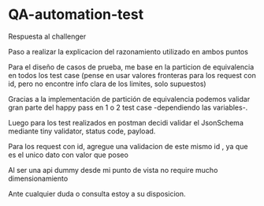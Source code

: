 # QA-automation-test
Respuesta al challenger

Paso a realizar la explicacion del razonamiento utilizado en ambos puntos 

Para el diseño de casos de prueba, me base en la particion de equivalencia en todos los test case (pense en usar valores fronteras para los request con id, pero no encontre info clara de los limites, solo supuestos)

Gracias a la implementación de partición de equivalencia podemos validar gran parte del happy pass en 1 o 2 test case -dependiendo las variables-.

Luego para los test realizados en postman decidi validar el JsonSchema mediante tiny validator, status code, payload.

Para los request con id, agregue una validacion de este mismo id , ya que es el unico dato con valor que poseo

Al ser una api dummy desde mi punto de vista no require mucho dimensionamiento  

Ante cualquier duda o consulta estoy a su disposicion.
